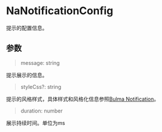 # NaNotificationConfig

提示的配置信息。

## 参数

> message: string

提示展示的信息。

> styleCss?: string

提示的风格样式，具体样式和风格化信息参照[Bulma Notification](https://bulma.io/documentation/elements/notification/)。

> duration: number

展示持续时间。单位为ms